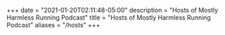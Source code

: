 +++
date = "2021-01-20T02:11:48-05:00"
description = "Hosts of Mostly Harmless Running Podcast"
title = "Hosts of Mostly Harmless Running Podcast"
aliases = "/hosts"
+++
